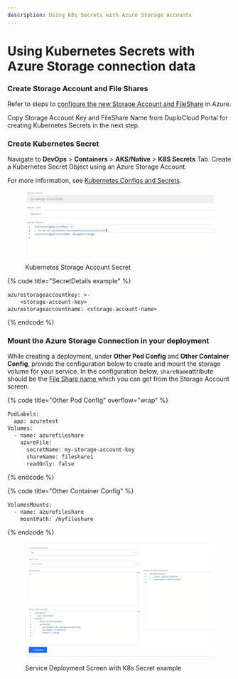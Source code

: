 ```yaml
---
description: Using K8s Secrets with Azure Storage Accounts
---
```


# Using Kubernetes Secrets with Azure Storage connection data

### **Create Storage Account and File Shares**

Refer to steps to [configure the new Storage Account and FileShare](../../azure/azure-services/storage-account.md) in Azure.

Copy Storage Account Key and FileShare Name from DuploCloud Portal for creating Kubernetes Secrets in the next step.

### **Create Kubernetes Secret**

Navigate to **DevOps** > **Containers** > **AKS/Native** > **K8S Secrets**  Tab. Create a Kubernetes Secret Object using an Azure Storage Account.&#x20;

For more information, see [Kubernetes Configs and Secrets](../../kubernetes/kubernetes-configs-and-secrets/).

<figure><img src="../../.gitbook/assets/image (112).png" alt=""><figcaption><p>Kubernetes Storage Account Secret</p></figcaption></figure>

{% code title="SecretDetails example" %}
```
azurestorageaccountkey: >-
    <storage-account-key>
azurestorageaccountname: <storage-account-name>
```
{% endcode %}

### Mount the Azure Storage Connection in your deployment

While creating a deployment, under **Other Pod Config** and **Other Container Config**, provide the configuration below to create and mount the storage volume for your service. In the configuration below, `shareName`attribute should be the [File Share name ](../../azure/azure-services/storage-account.md#create-and-view-file-shares)which you can get from the Storage Account screen.

{% code title="Other Pod Config" overflow="wrap" %}
```
PodLabels:
  app: azuretest
Volumes:
  - name: azurefileshare
    azureFile:
      secretName: my-storage-account-key
      shareName: fileshare1
      readOnly: false
```
{% endcode %}

{% code title="Other Container Config" %}
```
VolumesMounts:
  - name: azurefileshare
    mountPath: /myfileshare
```
{% endcode %}

<figure><img src="../../.gitbook/assets/image (113).png" alt=""><figcaption><p>Service Deployment Screen with K8s Secret example</p></figcaption></figure>
